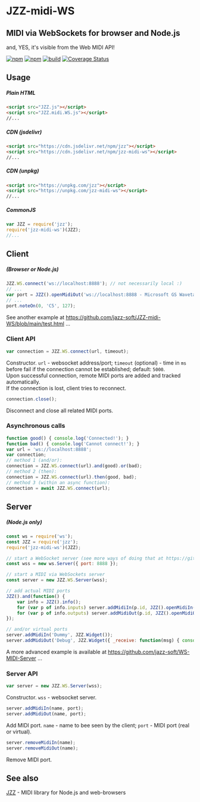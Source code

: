 # JZZ-midi-WS
## MIDI via WebSockets for browser and Node.js
and, YES, it's visible from the Web MIDI API!

[![npm](https://img.shields.io/npm/v/jzz-midi-ws.svg)](https://www.npmjs.com/package/jzz-midi-ws)
[![npm](https://img.shields.io/npm/dt/jzz-midi-ws.svg)](https://www.npmjs.com/package/jzz-midi-ws)
[![build](https://github.com/jazz-soft/JZZ-midi-WS/actions/workflows/build.yml/badge.svg)](https://github.com/jazz-soft/JZZ-midi-WS/actions)
[![Coverage Status](https://coveralls.io/repos/github/jazz-soft/JZZ-midi-WS/badge.svg)](https://coveralls.io/github/jazz-soft/JZZ-midi-WS)

## Usage
##### Plain HTML
```html
<script src="JZZ.js"></script>
<script src="JZZ.midi.WS.js"></script>
//...
```
##### CDN (jsdelivr)
```html
<script src="https://cdn.jsdelivr.net/npm/jzz"></script>
<script src="https://cdn.jsdelivr.net/npm/jzz-midi-ws"></script>
//...
```
##### CDN (unpkg)
```html
<script src="https://unpkg.com/jzz"></script>
<script src="https://unpkg.com/jzz-midi-ws"></script>
//...
```
##### CommonJS
```js
var JZZ = require('jzz');
require('jzz-midi-ws')(JZZ);
//...
```

## Client
##### (Browser or Node.js)
```js
JZZ.WS.connect('ws://localhost:8888'); // not necessarily local :)
// ... 
var port = JZZ().openMidiOut('ws://localhost:8888 - Microsoft GS Wavetable Synth');
// ... 
port.noteOn(0, 'C5', 127);
```
See another example at https://github.com/jazz-soft/JZZ-midi-WS/blob/main/test.html ...

### Client API
```js
var connection = JZZ.WS.connect(url, timeout);
```
Constructor. `url` - websocket address/port;
`timeout` (optional) - time in `ms` before fail if the connection cannot be established; default: `5000`.  
Upon successful connection, remote MIDI ports are added and tracked automatically.  
If the connection is lost, client tries to reconnect.

```js
connection.close();
```
Disconnect and close all related MIDI ports.

### Asynchronous calls
```js
function good() { console.log('Connected!'); }
function bad() { console.log('Cannot connect!'); }
var url = 'ws://localhost:8888';
var connection;
// method 1 (and/or):
connection = JZZ.WS.connect(url).and(good).or(bad);
// method 2 (then):
connection = JZZ.WS.connect(url).then(good, bad);
// method 3 (within an async function):
connection = await JZZ.WS.connect(url);
```

## Server
##### (Node.js only)
```js
const ws = require('ws');
const JZZ = require('jzz');
require('jzz-midi-ws')(JZZ);

// start a WebSocket server (see more ways of doing that at https://github.com/websockets/ws)
const wss = new ws.Server({ port: 8888 });

// start a MIDI via WebSockets server
const server = new JZZ.WS.Server(wss);

// add actual MIDI ports
JZZ().and(function() {
    var info = JZZ().info();
    for (var p of info.inputs) server.addMidiIn(p.id, JZZ().openMidiIn(p.id));
    for (var p of info.outputs) server.addMidiOut(p.id, JZZ().openMidiOut(p.id));
});

// and/or virtual ports
server.addMidiIn('Dummy', JZZ.Widget());
server.addMidiOut('Debug', JZZ.Widget({ _receive: function(msg) { console.log(msg.toString()); }}));
```
A more advanced example is available at https://github.com/jazz-soft/WS-MIDI-Server ...

### Server API
```js
var server = new JZZ.WS.Server(wss);
```
Constructor. `wss` - websocket server.

```js
server.addMidiIn(name, port);
server.addMidiOut(name, port);
```
Add MIDI port. `name` - name to bee seen by the client; `port` - MIDI port (real or virtual).

```js
server.removeMidiIn(name);
server.removeMidiOut(name);
```
Remove MIDI port.

## See also
[JZZ](https://github.com/jazz-soft/JZZ) - MIDI library for Node.js and web-browsers